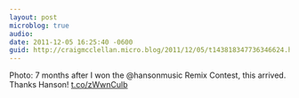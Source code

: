 ```yaml
---
layout: post
microblog: true
audio: 
date: 2011-12-05 16:25:40 -0600
guid: http://craigmcclellan.micro.blog/2011/12/05/t143818347736346624.html
---
```

Photo: 7 months after I won the @hansonmusic Remix Contest, this arrived. Thanks Hanson! [t.co/zWwnCulb](http://t.co/zWwnCulb)
